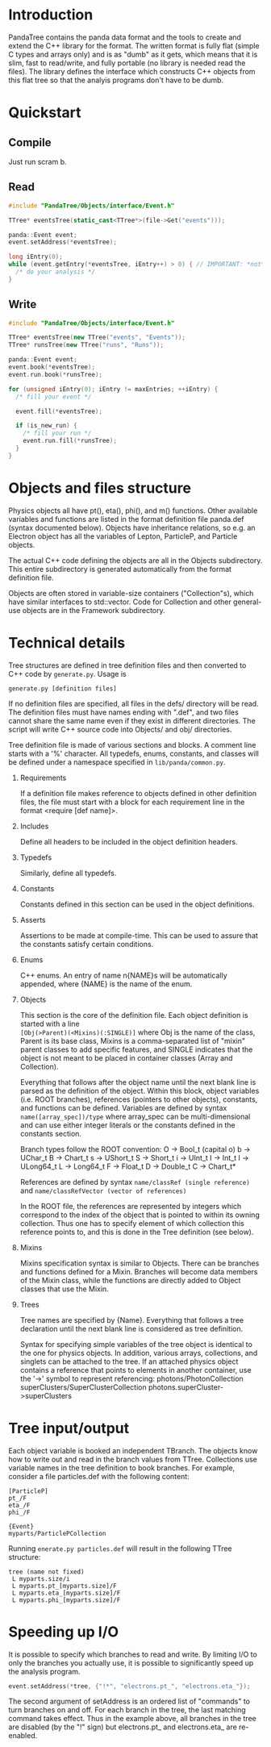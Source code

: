 Introduction
============

PandaTree contains the panda data format and the tools to create and extend the C++ library for the format. The written format is fully flat (simple C types and arrays only) and is as "dumb" as it gets, which means that it is slim, fast to read/write, and fully portable (no library is needed read the files). The library defines the interface which constructs C++ objects from this flat tree so that the analyis programs don't have to be dumb.

Quickstart
==========

Compile
-------
Just run scram b.

Read
----
```cpp
#include "PandaTree/Objects/interface/Event.h"

TTree* eventsTree(static_cast<TTree*>(file->Get("events")));

panda::Event event;
event.setAddress(*eventsTree);

long iEntry(0);
while (event.getEntry(*eventsTree, iEntry++) > 0) { // IMPORTANT: *not* eventsTree->GetEntry()
  /* do your analysis */
}
```

Write
-----
```cpp
#include "PandaTree/Objects/interface/Event.h"

TTree* eventsTree(new TTree("events", "Events"));
TTree* runsTree(new TTree("runs", "Runs"));

panda::Event event;
event.book(*eventsTree);
event.run.book(*runsTree);

for (unsigned iEntry(0); iEntry != maxEntries; ++iEntry) {
  /* fill your event */

  event.fill(*eventsTree);

  if (is_new_run) {
    /* fill your run */
    event.run.fill(*runsTree);
  }
}
```

Objects and files structure
===========================

Physics objects all have pt(), eta(), phi(), and m() functions. Other available variables and functions are listed in the format definition file panda.def (syntax documented below). Objects have inheritance relations, so e.g. an Electron object has all the variables of Lepton, ParticleP, and Particle objects.

The actual C++ code defining the objects are all in the Objects subdirectory. This entire subdirectory is generated automatically from the format definition file.

Objects are often stored in variable-size containers ("Collection"s), which have similar interfaces to std::vector. Code for Collection and other general-use objects are in the Framework subdirectory.

Technical details
=================

Tree structures are defined in tree definition files and then converted to C++ code by `generate.py`. Usage is
```
generate.py [definition files]
```
If no definition files are specified, all files in the defs/ directory will be read. The definition files must have names ending with ".def", and two files cannot share the same name even if they exist in different directories. The script will write C++ source code into Objects/ and obj/ directories.

Tree definition file is made of various sections and blocks. A comment line starts with a '%' character. All typedefs, enums, constants, and classes will be defined under a namespace specified in `lib/panda/common.py`.

1. Requirements

   If a definition file makes reference to objects defined in other definition files, the file must start with a block for each requirement line in the format <require [def name]>.

1. Includes

   Define all headers to be included in the object definition headers.

1. Typedefs

   Similarly, define all typedefs.

1. Constants

   Constants defined in this section can be used in the object definitions.

1. Asserts

   Assertions to be made at compile-time. This can be used to assure that the constants satisfy certain conditions.

1. Enums

   C++ enums. An entry of name n{NAME}s will be automatically appended, where {NAME} is the name of the enum.

1. Objects

   This section is the core of the definition file. Each object definition is started with a line  
`[Obj(>Parent)(<Mixins)(:SINGLE)]`
where Obj is the name of the class, Parent is its base class, Mixins is a comma-separated list of "mixin" parent classes to add specific features, and SINGLE indicates that the object is not meant to be placed in container classes (Array and Collection).

   Everything that follows after the object name until the next blank line is parsed as the definition of the object. Within this block, object variables (i.e. ROOT branches), references (pointers to other objects), constants, and functions can be defined. Variables are defined by syntax
`name([array_spec])/type`
where array_spec can be multi-dimensional and can use either integer literals or the constants defined in the constants section.

   Branch types follow the ROOT convention:
O -> Bool_t (capital o)
b -> UChar_t
B -> Chart_t
s -> UShort_t
S -> Short_t
i -> UInt_t
I -> Int_t
l -> ULong64_t
L -> Long64_t
F -> Float_t
D -> Double_t
C -> Chart_t*

   References are defined by syntax
`name/classRef (single reference)`
and
`name/classRefVector (vector of references)`

   In the ROOT file, the references are represented by integers which correspond to the index of the object that is pointed to within its owning collection. Thus one has to specify element of which collection this reference points to, and this is done in the Tree definition (see below).

1. Mixins

   Mixins specification syntax is similar to Objects. There can be branches and functions defined for a Mixin. Branches will become data members of the Mixin class, while the functions are directly added to Object classes that use the Mixin.

8. Trees

   Tree names are specified by {Name}. Everything that follows a tree declaration until the next blank
line is considered as tree definition.

   Syntax for specifying simple variables of the tree object is identical to the one for physics objects. In addition, various arrays, collections, and singlets can be attached to the tree. If an attached physics object contains a reference that points to elements in another container, use the '->' symbol to represent referencing:
photons/PhotonCollection
superClusters/SuperClusterCollection
photons.superCluster->superClusters

Tree input/output
=================

Each object variable is booked an independent TBranch. The objects know how to write out and read in
the branch values from TTree. Collections use variable names in the tree definition to book branches.
For example, consider a file particles.def with the following content:
```
[ParticleP]
pt_/F
eta_/F
phi_/F

{Event}
myparts/ParticlePCollection
```

Running
`enerate.py particles.def`
will result in the following TTree structure:
```
tree (name not fixed)
 L myparts.size/i
 L myparts.pt_[myparts.size]/F
 L myparts.eta_[myparts.size]/F
 L myparts.phi_[myparts.size]/F
```

Speeding up I/O
===============

It is possible to specify which branches to read and write.
By limiting I/O to only the branches you actually use, it is possible to significantly speed up
the analysis program.
```cpp
event.setAddress(*tree, {"!*", "electrons.pt_", "electrons.eta_"});
```

The second argument of setAddress is an ordered list of "commands" to turn branches on and off.
For each branch in the tree, the last matching command takes effect. Thus in the example above,
all branches in the tree are disabled (by the "!" sign) but electrons.pt_ and electrons.eta_ are
re-enabled.
